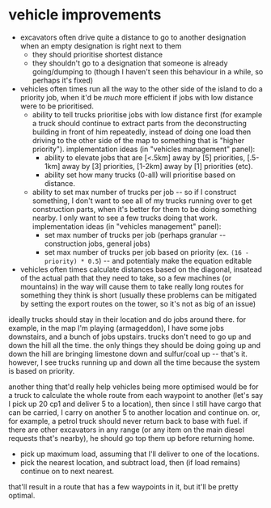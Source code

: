 # vehicle improvements

- excavators often drive quite a distance to go to another designation when an empty designation is right next to them
	- they should prioritise shortest distance
	- they shouldn't go to a designation that someone is already going/dumping to (though I haven't seen this behaviour in a while, so perhaps it's fixed)
- vehicles often times run all the way to the other side of the island to do a priority job, when it'd be *much* more efficient if jobs with low distance were to be prioritised.
	- ability to tell trucks prioritise jobs with low distance first (for example a truck should continue to extract parts from the deconstructing building in front of him repeatedly, instead of doing one load then driving to the other side of the map to something that is "higher priority"). implementation ideas (in "vehicles management" panel):
		- ability to elevate jobs that are [<.5km] away by [5] priorities, [.5-1km] away by [3] priorities, [1-2km] away by [1] priorities (etc).
		- ability set how many trucks (0-all) will prioritise based on distance.
	- ability to set max number of trucks per job -- so if I construct something, I don't want to see all of my trucks running over to get construction parts, when it's better for them to be doing something nearby. I only want to see a few trucks doing that work. implementation ideas (in "vehicles management" panel):
		- set max number of trucks per job (perhaps granular -- construction jobs, general jobs)
		- set max number of trucks per job based on priority (ex. `(16 - priority) * 0.5`) -- and potentialy make the equation editable
- vehicles often times calculate distances based on the diagonal, insatead of the actual path that they need to take, so a few machines (or mountains) in the way will cause them to take really long routes for something they think is short (usually these problems can be mitigated by setting the export routes on the tower, so it's not as big of an issue)

ideally trucks should stay in their location and do jobs around there. for example, in the map I'm playing (armageddon), I have some jobs downstairs, and a bunch of jobs upstairs. trucks don't need to go up and down the hill all the time. the only things they should be doing going up and down the hill are bringing limestone down and sulfur/coal up -- that's it. however, I see trucks running up and down all the time because the system is based on priority.

another thing that'd really help vehicles being more optimised would be for a truck to calculate the whole route from each waypoint to another (let's say I pick up 20 cp1 and deliver 5 to a location), then since I still have cargo that can be carried, I carry on another 5 to another location and continue on. or, for example, a petrol truck should never return back to base with fuel. if there are other excavators in any range (or any item on the main diesel requests that's nearby), he should go top them up before returning home.
- pick up maximum load, assuming that I'll deliver to one of the locations.
- pick the nearest location, and subtract load, then (if load remains) continue on to next nearest.

that'll result in a route that has a few waypoints in it, but it'll be pretty optimal.
